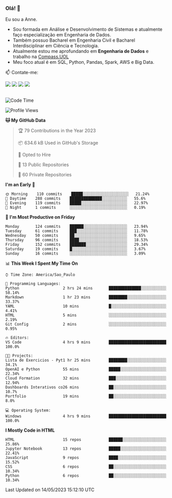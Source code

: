### Olá! 👋
Eu sou a Anne. 
- Sou formada em Análise e Desenvolvimento de Sistemas e atualmente faço especialização em Engenharia de Dados.
- Também possuo Bacharel em Engenharia Civil e Bacharel Interdisciplinar em Ciência e Tecnologia.
- Atualmente estou me aprofundando em **Engenharia de Dados** e trabalho na [Compass.UOL](https://compass.uol/pt/home/) 
- Meu foco atual é em SQL, Python, Pandas, Spark, AWS e Big Data.

📫 Contate-me: 

<div>
<a href="https://www.instagram.com/annekarolinefc/" target="_blank"><img src="https://img.shields.io/badge/-Instagram-%23E4405F?style=for-the-badge&logo=instagram&logoColor=white" target="_blank"></a> 
<a href = "mailto:annekarolinefc@gmail.com"><img src="https://img.shields.io/badge/-Gmail-%23333?style=for-the-badge&logo=gmail&logoColor=white" target="_blank"></a>
<a href="https://www.linkedin.com/in/devannekarolinefc/" target="_blank"><img src="https://img.shields.io/badge/-LinkedIn-%230077B5?style=for-the-badge&logo=linkedin&logoColor=white" target="_blank"></a> 
<a href="https://api.whatsapp.com/send?phone=5533991375118&text=Ol%C3%A1%20Anne!%20" target="_blank"><img src="https://img.shields.io/badge/WhatsApp-25D366?style=for-the-badge&logo=whatsapp&logoColor=white" target="_blank"></a>
</div>

  
<!--
  <img align="center" alt="Anne-An" height="30" width="40" src="https://github.com/devicons/devicon/blob/master/icons/angularjs/angularjs-original.svg">
-->

</br>

<!--START_SECTION:waka-->
![Code Time](http://img.shields.io/badge/Code%20Time-172%20hrs%2048%20mins-blue)

![Profile Views](http://img.shields.io/badge/Profile%20Views-0-blue)

**🐱 My GitHub Data** 

> 🏆 79 Contributions in the Year 2023
 > 
> 📦 634.6 kB Used in GitHub's Storage 
 > 
> 💼 Opted to Hire
 > 
> 📜 13 Public Repositories 
 > 
> 🔑 60 Private Repositories  
 > 
**I'm an Early 🐤** 

```text
🌞 Morning    110 commits    █████░░░░░░░░░░░░░░░░░░░░   21.24% 
🌇 Daytime    288 commits    ██████████████░░░░░░░░░░░   55.6% 
🌃 Evening    119 commits    █████░░░░░░░░░░░░░░░░░░░░   22.97% 
🌙 Night      1 commits      ░░░░░░░░░░░░░░░░░░░░░░░░░   0.19%

```
📅 **I'm Most Productive on Friday** 

```text
Monday       124 commits    ██████░░░░░░░░░░░░░░░░░░░   23.94% 
Tuesday      61 commits     ███░░░░░░░░░░░░░░░░░░░░░░   11.78% 
Wednesday    50 commits     ██░░░░░░░░░░░░░░░░░░░░░░░   9.65% 
Thursday     96 commits     ████░░░░░░░░░░░░░░░░░░░░░   18.53% 
Friday       152 commits    ███████░░░░░░░░░░░░░░░░░░   29.34% 
Saturday     19 commits     █░░░░░░░░░░░░░░░░░░░░░░░░   3.67% 
Sunday       16 commits     ░░░░░░░░░░░░░░░░░░░░░░░░░   3.09%

```


📊 **This Week I Spent My Time On** 

```text
⌚︎ Time Zone: America/Sao_Paulo

💬 Programming Languages: 
Python                   2 hrs 24 mins       ██████████████░░░░░░░░░░░   58.14% 
Markdown                 1 hr 23 mins        ████████░░░░░░░░░░░░░░░░░   33.37% 
YAML                     10 mins             █░░░░░░░░░░░░░░░░░░░░░░░░   4.41% 
HTML                     5 mins              ░░░░░░░░░░░░░░░░░░░░░░░░░   2.19% 
Git Config               2 mins              ░░░░░░░░░░░░░░░░░░░░░░░░░   0.95%

🔥 Editors: 
VS Code                  4 hrs 9 mins        █████████████████████████   100.0%

🐱‍💻 Projects: 
Lista de Exercicios - Pyt1 hr 25 mins        ████████░░░░░░░░░░░░░░░░░   34.1% 
OpenAI e Python          55 mins             █████░░░░░░░░░░░░░░░░░░░░   22.34% 
Cloud Formation          32 mins             ███░░░░░░░░░░░░░░░░░░░░░░   12.94% 
Dashboards Interativos co26 mins             ██░░░░░░░░░░░░░░░░░░░░░░░   10.7% 
Portfolio                19 mins             ██░░░░░░░░░░░░░░░░░░░░░░░   8.0%

💻 Operating System: 
Windows                  4 hrs 9 mins        █████████████████████████   100.0%

```

**I Mostly Code in HTML** 

```text
HTML                     15 repos            ██████░░░░░░░░░░░░░░░░░░░   25.86% 
Jupyter Notebook         13 repos            █████░░░░░░░░░░░░░░░░░░░░   22.41% 
JavaScript               9 repos             ████░░░░░░░░░░░░░░░░░░░░░   15.52% 
CSS                      6 repos             ██░░░░░░░░░░░░░░░░░░░░░░░   10.34% 
Python                   6 repos             ██░░░░░░░░░░░░░░░░░░░░░░░   10.34%

```



 Last Updated on 14/05/2023 15:12:10 UTC
<!--END_SECTION:waka-->
  
